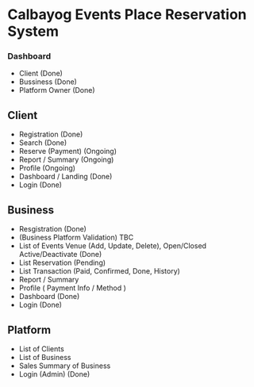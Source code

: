 # Calbayog Events Place Reservation System

### Dashboard
- Client (Done)
- Bussiness (Done)
- Platform Owner (Done)

## Client
 - Registration (Done)
 - Search (Done)
 - Reserve (Payment) (Ongoing)
 - Report / Summary (Ongoing)
 - Profile (Ongoing)
 - Dashboard / Landing (Done)
 - Login (Done)
 
 ## Business
 - Resgistration (Done)
  -  (Business Platform Validation) TBC
 - List of Events Venue (Add, Update, Delete), Open/Closed Active/Deactivate (Done)
 - List Reservation (Pending)
 - List Transaction (Paid, Confirmed, Done, History)
 - Report / Summary
 - Profile ( Payment Info / Method )
 - Dashboard (Done)
 - Login (Done)
 
 ## Platform
 - List of Clients
 - List of Business
 - Sales Summary of Business
 - Login (Admin) (Done)
